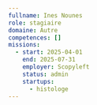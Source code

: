 ```yaml
---
fullname: Ines Nounes
role: stagiaire
domaine: Autre
competences: []
missions:
  - start: 2025-04-01
    end: 2025-07-31
    employer: Scopyleft
    status: admin
    startups:
      - histologe
---
```

